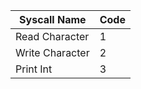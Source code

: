 | Syscall Name    | Code |
|-----------------|------|
| Read Character  | 1    |
| Write Character | 2    |
| Print Int       | 3    |

